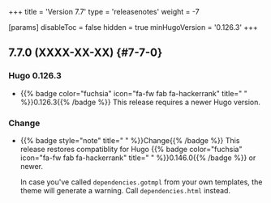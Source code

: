 +++
title = 'Version 7.7'
type = 'releasenotes'
weight = -7

[params]
  disableToc = false
  hidden = true
  minHugoVersion = '0.126.3'
+++

## 7.7.0 (XXXX-XX-XX) {#7-7-0}

### Hugo 0.126.3

- {{% badge color="fuchsia" icon="fa-fw fab fa-hackerrank" title=" " %}}0.126.3{{% /badge %}} This release requires a newer Hugo version.

### Change

- {{% badge style="note" title=" " %}}Change{{% /badge %}} This release restores compatiblity for Hugo {{% badge color="fuchsia" icon="fa-fw fab fa-hackerrank" title=" " %}}0.146.0{{% /badge %}} or newer.

  In case you've called `dependencies.gotmpl` from your own templates, the theme will generate a warning. Call `dependencies.html` instead.
